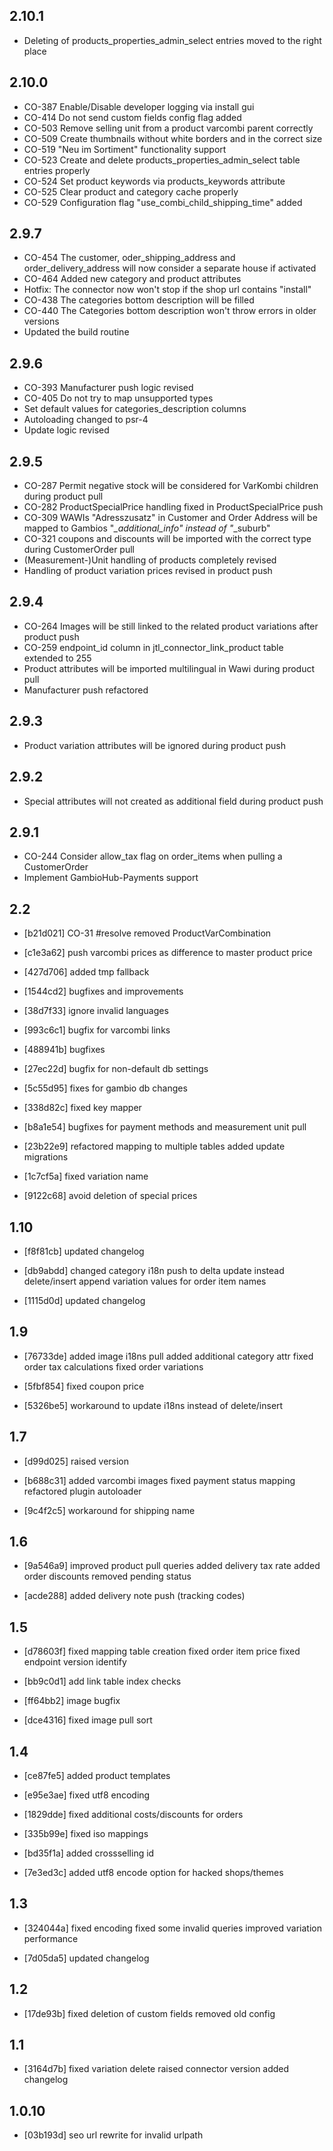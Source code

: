 2.10.1
-----
- Deleting of products_properties_admin_select entries moved to the right place

2.10.0
-----
- CO-387 Enable/Disable developer logging via install gui
- CO-414 Do not send custom fields config flag added
- CO-503 Remove selling unit from a product varcombi parent correctly
- CO-509 Create thumbnails without white borders and in the correct size
- CO-519 "Neu im Sortiment" functionality support
- CO-523 Create and delete products_properties_admin_select table entries properly
- CO-524 Set product keywords via products_keywords attribute
- CO-525 Clear product and category cache properly
- CO-529 Configuration flag "use_combi_child_shipping_time" added

2.9.7
-----
- CO-454 The customer, oder_shipping_address and order_delivery_address will now consider a separate house if activated
- CO-464 Added new category and product attributes
- Hotfix: The connector now won't stop if the shop url contains "install"
- CO-438 The categories bottom description will be filled
- CO-440 The Categories bottom description won't throw errors in older versions
- Updated the build routine

2.9.6
-----
- CO-393 Manufacturer push logic revised
- CO-405 Do not try to map unsupported types
- Set default values for categories_description columns
- Autoloading changed to psr-4
- Update logic revised

2.9.5
-----
- CO-287 Permit negative stock will be considered for VarKombi children during product pull
- CO-282 ProductSpecialPrice handling fixed in ProductSpecialPrice push
- CO-309 WAWIs "Adresszusatz" in Customer and Order Address will be mapped to Gambios "*_additional_info" instead of "*_suburb"
- CO-321 coupons and discounts will be imported with the correct type during CustomerOrder pull
- (Measurement-)Unit handling of products completely revised
- Handling of product variation prices revised in product push

2.9.4
-----
- CO-264 Images will be still linked to the related product variations after product push
- CO-259 endpoint_id column in jtl_connector_link_product table extended to 255
- Product attributes will be imported multilingual in Wawi during product pull
- Manufacturer push refactored

2.9.3
-----
- Product variation attributes will be ignored during product push

2.9.2
-----
- Special attributes will not created as additional field during product push

2.9.1
------
 - CO-244 Consider allow_tax flag on order_items when pulling a CustomerOrder
 - Implement GambioHub-Payments support
 
2.2
------

- [b21d021]
  CO-31 #resolve removed ProductVarCombination

- [c1e3a62]
  push varcombi prices as difference to master product price

- [427d706]
  added tmp fallback

- [1544cd2]
  bugfixes and improvements

- [38d7f33]
  ignore invalid languages

- [993c6c1]
  bugfix for varcombi links

- [488941b]
  bugfixes

- [27ec22d]
  bugfix for non-default db settings

- [5c55d95]
  fixes for gambio db changes

- [338d82c]
  fixed key mapper

- [b8a1e54]
  bugfixes for payment methods and measurement unit pull

- [23b22e9]
  refactored mapping to multiple tables
  added update migrations

- [1c7cf5a]
  fixed variation name

- [9122c68]
  avoid deletion of special prices

1.10
------
- [f8f81cb]
  updated changelog

- [db9abdd]
  changed category i18n push to delta update instead delete/insert
  append variation values for order item names

- [1115d0d]
  updated changelog

1.9
------
- [76733de]
  added image i18ns pull
  added additional category attr
  fixed order tax calculations
  fixed order variations

- [5fbf854]
  fixed coupon price

- [5326be5]
  workaround to update i18ns instead of delete/insert

1.7
------
- [d99d025]
  raised version

- [b688c31]
  added varcombi images
  fixed payment status mapping
  refactored plugin autoloader

- [9c4f2c5]
  workaround for shipping name

1.6
------
- [9a546a9]
  improved product pull queries
  added delivery tax rate
  added order discounts
  removed pending status

- [acde288]
  added delivery note push (tracking codes)

1.5
------
- [d78603f]
  fixed mapping table creation
  fixed order item price
  fixed endpoint version identify

- [bb9c0d1]
  add link table index checks

- [ff64bb2]
  image bugfix

- [dce4316]
  fixed image pull sort

1.4
------
- [ce87fe5]
  added product templates

- [e95e3ae]
  fixed utf8 encoding

- [1829dde]
  fixed additional costs/discounts for orders

- [335b99e]
  fixed iso mappings

- [bd35f1a]
  added crossselling id

- [7e3ed3c]
  added utf8 encode option for hacked shops/themes

1.3
------
- [324044a]
  fixed encoding
  fixed some invalid queries
  improved variation performance

- [7d05da5]
  updated changelog

1.2
------
- [17de93b]
  fixed deletion of custom fields
  removed old config

1.1
------
- [3164d7b]
  fixed variation delete
  raised connector version
  added changelog

1.0.10
------
- [03b193d]
  seo url rewrite for invalid urlpath

